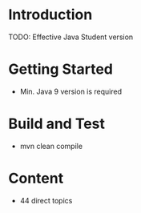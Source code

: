 # Introduction 
TODO: Effective Java Student version 

# Getting Started
- Min. Java 9 version is required  


# Build and Test
- mvn clean compile 

# Content

- 44 direct topics